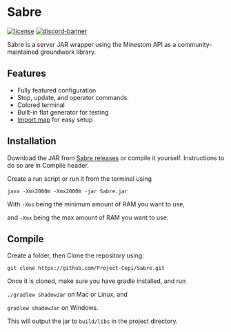 # Sabre
[![license](https://img.shields.io/github/license/Project-Cepi/Sabre?style=for-the-badge&color=b2204c)](../LICENSE)
[![discord-banner](https://img.shields.io/discord/706185253441634317?label=discord&style=for-the-badge&color=7289da)](https://discord.cepi.world/8K8WMGV)

Sabre is a server JAR wrapper using the Minestom API as a community-maintained groundwork library.

## Features

* Fully featured configuration
* Stop, update, and operator commands.
* Colored terminal
* Built-in flat generator for testing
* [Import map](https://github.com/Project-Cepi/import-map) for easy setup

## Installation

Download the JAR from [Sabre releases](https://github.com/Project-Cepi/Sabre/releases)
or compile it yourself. Instructions to do so are in Compile header.

Create a run script or run it from the terminal using 

`java -Xms2000m -Xmx2000m -jar Sabre.jar`

With `-Xms` being the minimum amount of RAM you want to use,

and `-Xmx` being the max amount of RAM you want to use.

## Compile

Create a folder, then
Clone the repository using:

`git clone https://github.com/Project-Cepi/Sabre.git`

Once it is cloned, make sure you have gradle installed, and run

`./gradlew shadowJar` on Mac or Linux, and

`gradlew shadowJar` on Windows.

This will output the jar to `build/libs` in the project directory.
